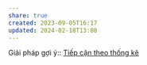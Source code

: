 ```yaml
---
share: true
created: 2023-09-05T16:17
updated: 2024-02-18T13:08
---
```

Giải pháp gợi ý:: [Tiếp cận theo thống kê](./Ti%E1%BA%BFp%20c%E1%BA%ADn%20theo%20th%E1%BB%91ng%20k%C3%AA.md)
